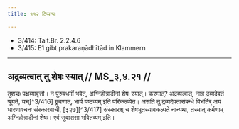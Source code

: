 ```yaml
---
title: ११२ टिप्पन्यः

---
```

- 3/414: Tait.Br. 2.2.4.6
- 3/415: E1 gibt prakaraṇādhītād in Klammern

____________________________________________


## अद्रव्यत्वात् तु शेषः स्यात् // MS_३,४.२१ //
तुशब्दः पक्षव्यावृत्तौ। न पुरुषधर्मो भवेत्, अग्निहोत्रादीनां शेषः स्यात्। कस्मात्? अद्रव्यत्वात्, नात्र द्रव्यदेवतं श्रूयते, यच्[^3/416] छ्रवणात्, भार्यं यष्टव्यम् इति परिकल्प्येत। असति तु द्रव्यदेवतासंबन्धे विभर्तिर् अयं धारणावचनः संस्कारवाची, [३२७][^3/417] संस्कारश् च शेषभूतस्यावकल्पते नान्यथा, तस्मात् कर्मणाम् अग्निहोत्रादीनां शेषः। एवं सुवाससा भवितव्यम् इति।
